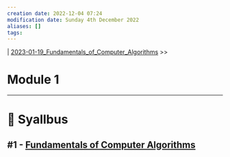 ```yaml
---
creation date: 2022-12-04 07:24
modification date: Sunday 4th December 2022
aliases: [] 
tags: 
---
```


| [2023-01-19_Fundamentals_of_Computer_Algorithms](Sem_4/Fundamentals_of_Computer_Algorithms/Classes_Notes/Module_1/Fundamentals_of_Computer_Algorithms.md) >>

# Module 1
---
# 📕 Syallbus

##  #1 - [Fundamentals of Computer Algorithms](Fundamentals_of_Computer_Algorithms)
